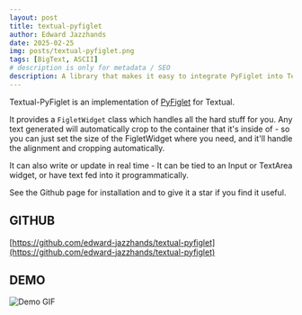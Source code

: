 ```yaml
---
layout: post
title: textual-pyfiglet
author: Edward Jazzhands
date: 2025-02-25
img: posts/textual-pyfiglet.png
tags: [BigText, ASCII]
# description is only for metadata / SEO
description: A library that makes it easy to integrate PyFiglet into Textual. It adds a 'FigletWidget' that handles all the hard stuff for you.
---
```


Textual-PyFiglet is an implementation of [PyFiglet](https://github.com/pwaller/pyfiglet) for Textual.

It provides a `FigletWidget` class which handles all the hard stuff for you. Any text generated will automatically crop to the container that it's inside of - so you can just set the size of the FigletWidget where you need, and it'll handle the alignment and cropping automatically.

It can also write or update in real time - It can be tied to an Input or TextArea widget, or have text fed into it programmatically.

See the Github page for installation and to give it a star if you find it useful.

## GITHUB

[https://github.com/edward-jazzhands/textual-pyfiglet](https://github.com/edward-jazzhands/textual-pyfiglet)

## DEMO

![Demo GIF](https://raw.githubusercontent.com/edward-jazzhands/textual-pyfiglet/refs/heads/main/demo.gif)

